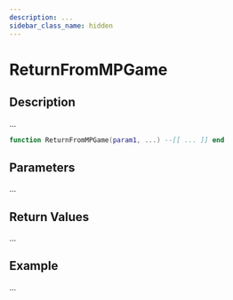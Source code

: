 ```yaml
---
description: ...
sidebar_class_name: hidden
---
```


# ReturnFromMPGame

## Description

...

```lua
function ReturnFromMPGame(param1, ...) --[[ ... ]] end
```

## Parameters

...

## Return Values

...

## Example

...

